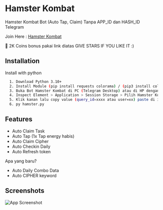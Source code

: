 
# Hamster Kombat

Hamster Kombat Bot (Auto Tap, Claim) Tanpa APP_ID dan HASH_ID Telegram

Join Here : [Hamster Kombat](https://t.me/hamSter_kombat_bot/start?startapp=kentId540630596)

💸  2K Coins bonus pakai link diatas
GIVE STARS IF YOU LIKE IT :)

## Installation

Install with python

```bash
  1. Download Python 3.10+
  2. Install Module (pip install requests colorama) / (pip3 install colorama)
  3. Buka Bot Hamster Kombat di PC (Telegram Desktop) atau di HP dengan Kiwi Browser
  4. Inspect Element > Application > Session Storage > Pilih Hamster Kombat > Ambil tgWebAppData
  5. Klik kanan lalu copy value (query_id=xxxx atau user=xx) paste di initdata.txt
  6. py hamster.py

```


## Features

- Auto Claim Task 
- Auto Tap (1x Tap energy habis)
- Auto Claim Cipher
- Auto Checkin Daily
- Auto Refresh token

Apa yang baru?
- Auto Daily Combo Data
- Auto CIPHER keyword
## Screenshots

![App Screenshot](https://i.ibb.co.com/pd4mYF5/Cuplikan-layar-2024-06-02-210351.png)
